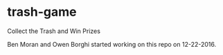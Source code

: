 # trash-game
Collect the Trash and Win Prizes

Ben Moran and Owen Borghi started working on this repo on 12-22-2016.
